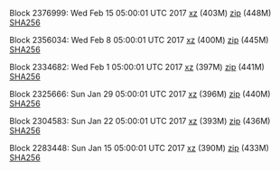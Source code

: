 Block 2376999: Wed Feb 15 05:00:01 UTC 2017 [xz](https://transfer.sh/d1GC9/bootstrap.dat.20170215.tar.xz) (403M) [zip](https://transfer.sh/160REm/bootstrap.dat.20170215.zip) (448M) [SHA256](https://transfer.sh/14VgIt/sha256.txt)

Block 2356034: Wed Feb  8 05:00:01 UTC 2017 [xz](https://transfer.sh/11ODNe/bootstrap.dat.20170208.tar.xz) (400M) [zip](https://transfer.sh/hQoQQ/bootstrap.dat.20170208.zip) (445M) [SHA256](https://transfer.sh/grQDx/sha256.txt)

Block 2334682: Wed Feb  1 05:00:01 UTC 2017 [xz](https://transfer.sh/RWH7w/bootstrap.dat.20170201.tar.xz) (397M) [zip](https://transfer.sh/c6Pms/bootstrap.dat.20170201.zip) (441M) [SHA256](https://transfer.sh/dXHwF/sha256.txt)

Block 2325666: Sun Jan 29 05:00:01 UTC 2017 [xz](https://transfer.sh/3ZetA/bootstrap.dat.20170129.tar.xz) (396M) [zip](https://transfer.sh/btcmm/bootstrap.dat.20170129.zip) (440M) [SHA256](https://transfer.sh/llxvW/sha256.txt)

Block 2304583: Sun Jan 22 05:00:01 UTC 2017 [xz](https://transfer.sh/exSym/bootstrap.dat.20170122.tar.xz) (393M) [zip](https://transfer.sh/hnYtH/bootstrap.dat.20170122.zip) (436M) [SHA256](https://transfer.sh/dMsUT/sha256.txt)

Block 2283448: Sun Jan 15 05:00:01 UTC 2017 [xz](https://transfer.sh/U1qwh/bootstrap.dat.20170115.tar.xz) (390M) [zip](https://transfer.sh/51aNx/bootstrap.dat.20170115.zip) (433M) [SHA256](https://transfer.sh/E28ki/sha256.txt)
